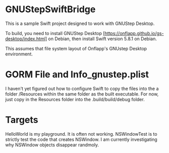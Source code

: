 # GNUStepSwiftBridge

This is a sample Swift project designed to work with GNUStep Desktop. 

To build, you need to install GNUStep Desktop [https://onflapp.github.io/gs-desktop/index.html] on Debian, then install Swift version 5.8.1 on Debian.

This assumes that file system layout of Onflapp's GNUstep Desktop environment. 

# GORM File and Info_gnustep.plist

I haven't yet figured out how to configure Swift to copy the files into the a folder /Resources within the same folder as the built executable. For now, just copy in the Resources folder into the .build/build/debug folder. 


# Targets
HelloWorld is my playground. It is often not working. 
NSWindowTest is to strictly test the code that creates NSWindow. I am currently investigating why NSWindow objects disappear randmoly. 
